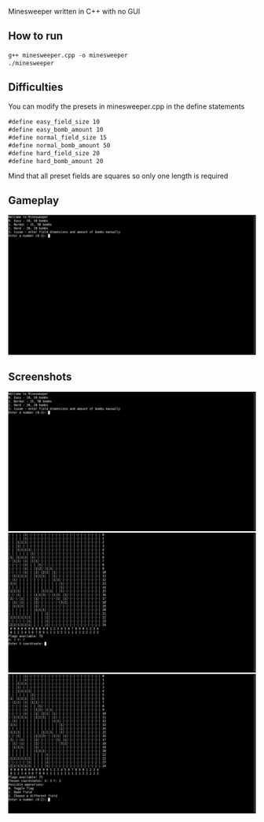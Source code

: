Minesweeper written in C++ with no GUI
## How to run
```
g++ minesweeper.cpp -o minesweeper
./minesweeper
```
## Difficulties 
You can modify the presets in minesweeper.cpp in the define statements
```
#define easy_field_size 10
#define easy_bomb_amount 10
#define normal_field_size 15
#define normal_bomb_amount 50
#define hard_field_size 20
#define hard_bomb_amount 20
```
Mind that all preset fields are squares so only one length is required
## Gameplay
![Game running](screenshots/play.gif)
## Screenshots
![Game](screenshots/start.png)
![Game](screenshots/field.png)
![Game](screenshots/field-move.png)
